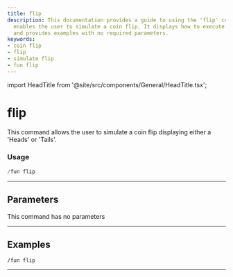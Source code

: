 ```yaml
---
title: flip
description: This documentation provides a guide to using the 'flip' command that
  enables the user to simulate a coin flip. It displays how to execute the command,
  and provides examples with no required parameters.
keywords:
- coin flip
- flip
- simulate flip
- fun flip
---
```


import HeadTitle from '@site/src/components/General/HeadTitle.tsx';

<HeadTitle title="flip - Fun - Discord - Reference | OpenBB Bot Docs" />

# flip

This command allows the user to simulate a coin flip displaying either a 'Heads' or 'Tails'.

### Usage

```python wordwrap
/fun flip
```

---

## Parameters

This command has no parameters



---

## Examples

```
/fun flip
```

---
